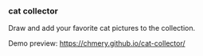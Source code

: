### cat collector

Draw and add your favorite cat pictures to the collection.

Demo preview: https://chmery.github.io/cat-collector/
